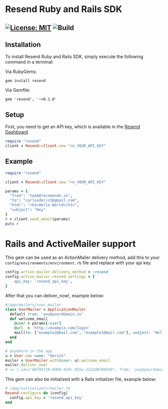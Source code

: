# Resend Ruby and Rails SDK

[![License: MIT](https://img.shields.io/badge/License-MIT-blue.svg)](https://opensource.org/licenses/MIT)
![Build](https://github.com/drish/resend-ruby/actions/workflows/build.yml/badge.svg)
---

## Installation

To install Resend Ruby and Rails SDK, simply execute the following command in a terminal:

Via RubyGems:
```
gem install resend
```

Via Gemfile:
```
gem 'resend', '~>0.1.0'
```

## Setup

First, you need to get an API key, which is available in the [Resend Dashboard](https://resend.com).

```ruby
require "resend"
client = Resend::Client.new "re_YOUR_API_KEY"
```

## Example

```rb
require "resend"

client = Resend::Client.new "re_YOUR_API_KEY"

params = {
  "from": "team@recomendo.io",
  "to": "carlosderich@gmail.com",
  "html": "<h1>Hello World</h1>",
  "subject": "Hey"
}
r = client.send_email(params)
puts r
```

# Rails and ActiveMailer support

This gem can be used as an ActionMailer delivery method, add this to your `config/environments/environment.rb` file and replace with your api key.

```ruby
config.action_mailer.delivery_method = :resend
config.action_mailer.resend_settings = {
    api_key: 'resend_api_key',
}
```

After that you can deliver_now!, example below:

```ruby
#/app/mailers/user_mailer
class UserMailer < ApplicationMailer
  default from: 'you@yourdomain.io'
  def welcome_email
    @user = params[:user]
    @url  = 'http://example.com/login'
    mail(to: ["example2@mail.com", "example1@mail.com"], subject: 'Hello from Resend')
  end
end

# anywhere in the app
u = User.new name: "derich"
mailer = UserMailer.with(user: u).welcome_email
mailer.deliver_now!
# => {:id=>"b8f94710-0d84-429c-925a-22d3d8f86916", from: 'you@yourdomain.io', to: ["example2@mail.com", "example1@mail.com"]}
```

This gem can also be initialized with a Rails initializer file, example below:

```ruby
# /app/initializers/mailer.rb
Resend.configure do |config|
  config.api_key = 'resend_api_key'
end
```